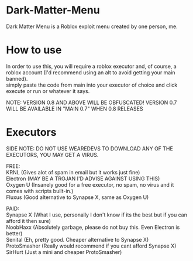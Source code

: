 # Dark-Matter-Menu
Dark Matter Menu is a Roblox exploit menu created by one person, me.  
  
  
# How to use  
In order to use this, you will require a roblox executor and, of course, a roblox account (I'd recommend using an alt to avoid getting your main banned).  
simply paste the code from main into your executor of choice and click execute or run or whatever it says.  
  
  NOTE: VERSION 0.8 AND ABOVE WILL BE OBFUSCATED! VERSION 0.7 WILL BE AVAILABLE IN "MAIN 0.7" WHEN 0.8 RELEASES
  
# Executors  
SIDE NOTE: DO NOT USE WEAREDEVS TO DOWNLOAD ANY OF THE EXECUTORS, YOU MAY GET A VIRUS.  
  
FREE:  
KRNL (Gives alot of spam in email but it works just fine)  
Electron (MAY BE A TROJAN I'D ADVISE AGAINST USING THIS)  
Oxygen U (Insanely good for a free executor, no spam, no virus and it comes with scripts built-in.)  
Fluxus (Good alternative to Synapse X, same as Oxygen U)  
  
PAID:  
Synapse X (What I use, personally I don't know if its the best but if you can afford it then sure)  
NoobHaxx (Absolutely garbage, please do not buy this. Even Electron is better)  
Senital (Eh, pretty good. Cheaper alternative to Synapse X)  
ProtoSmasher (Really would recommend if you cant afford Synapse X)  
SirHurt (Just a mini and cheaper ProtoSmasher)  
  
